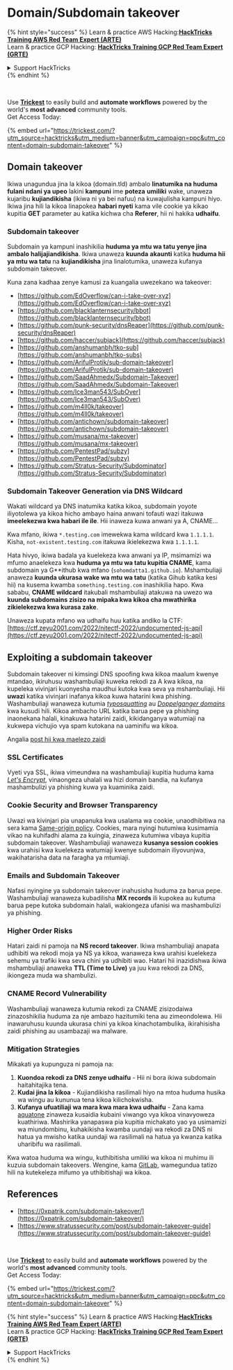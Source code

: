 # Domain/Subdomain takeover

{% hint style="success" %}
Learn & practice AWS Hacking:<img src="../.gitbook/assets/arte.png" alt="" data-size="line">[**HackTricks Training AWS Red Team Expert (ARTE)**](https://training.hacktricks.xyz/courses/arte)<img src="../.gitbook/assets/arte.png" alt="" data-size="line">\
Learn & practice GCP Hacking: <img src="../.gitbook/assets/grte.png" alt="" data-size="line">[**HackTricks Training GCP Red Team Expert (GRTE)**<img src="../.gitbook/assets/grte.png" alt="" data-size="line">](https://training.hacktricks.xyz/courses/grte)

<details>

<summary>Support HackTricks</summary>

* Check the [**subscription plans**](https://github.com/sponsors/carlospolop)!
* **Join the** 💬 [**Discord group**](https://discord.gg/hRep4RUj7f) or the [**telegram group**](https://t.me/peass) or **follow** us on **Twitter** 🐦 [**@hacktricks\_live**](https://twitter.com/hacktricks\_live)**.**
* **Share hacking tricks by submitting PRs to the** [**HackTricks**](https://github.com/carlospolop/hacktricks) and [**HackTricks Cloud**](https://github.com/carlospolop/hacktricks-cloud) github repos.

</details>
{% endhint %}

<figure><img src="../.gitbook/assets/image (48).png" alt=""><figcaption></figcaption></figure>

\
Use [**Trickest**](https://trickest.com/?utm\_source=hacktricks\&utm\_medium=text\&utm\_campaign=ppc\&utm\_term=trickest\&utm\_content=domain-subdomain-takeover) to easily build and **automate workflows** powered by the world's **most advanced** community tools.\
Get Access Today:

{% embed url="https://trickest.com/?utm_source=hacktricks&utm_medium=banner&utm_campaign=ppc&utm_content=domain-subdomain-takeover" %}

## Domain takeover

Ikiwa unagundua jina la kikoa (domain.tld) ambalo **linatumika na huduma fulani ndani ya upeo** lakini **kampuni** ime **poteza** **umiliki** wake, unaweza kujaribu **kujiandikisha** (ikiwa ni ya bei nafuu) na kuwajulisha kampuni hiyo. Ikiwa jina hili la kikoa linapokea **habari nyeti** kama vile cookie ya kikao kupitia **GET** parameter au katika kichwa cha **Referer**, hii ni hakika **udhaifu**.

### Subdomain takeover

Subdomain ya kampuni inashikilia **huduma ya mtu wa tatu yenye jina ambalo halijajiandikisha**. Ikiwa unaweza **kuunda** **akaunti** katika **huduma hii ya mtu wa tatu** na **kujiandikisha** jina linalotumika, unaweza kufanya subdomain takeover.

Kuna zana kadhaa zenye kamusi za kuangalia uwezekano wa takeover:

* [https://github.com/EdOverflow/can-i-take-over-xyz](https://github.com/EdOverflow/can-i-take-over-xyz)
* [https://github.com/blacklanternsecurity/bbot](https://github.com/blacklanternsecurity/bbot)
* [https://github.com/punk-security/dnsReaper](https://github.com/punk-security/dnsReaper)
* [https://github.com/haccer/subjack](https://github.com/haccer/subjack)
* [https://github.com/anshumanbh/tko-sub](https://github.com/anshumanbh/tko-subs)
* [https://github.com/ArifulProtik/sub-domain-takeover](https://github.com/ArifulProtik/sub-domain-takeover)
* [https://github.com/SaadAhmedx/Subdomain-Takeover](https://github.com/SaadAhmedx/Subdomain-Takeover)
* [https://github.com/Ice3man543/SubOver](https://github.com/Ice3man543/SubOver)
* [https://github.com/m4ll0k/takeover](https://github.com/m4ll0k/takeover)
* [https://github.com/antichown/subdomain-takeover](https://github.com/antichown/subdomain-takeover)
* [https://github.com/musana/mx-takeover](https://github.com/musana/mx-takeover)
* [https://github.com/PentestPad/subzy](https://github.com/PentestPad/subzy)
* [https://github.com/Stratus-Security/Subdominator](https://github.com/Stratus-Security/Subdominator)

### Subdomain Takeover Generation via DNS Wildcard

Wakati wildcard ya DNS inatumika katika kikoa, subdomain yoyote iliyotolewa ya kikoa hicho ambayo haina anwani tofauti wazi itakuwa **imeelekezwa kwa habari ile ile**. Hii inaweza kuwa anwani ya A, CNAME...

Kwa mfano, ikiwa `*.testing.com` imewekwa kama wildcard kwa `1.1.1.1`. Kisha, `not-existent.testing.com` itakuwa ikielekezwa kwa `1.1.1.1`.

Hata hivyo, ikiwa badala ya kuelekeza kwa anwani ya IP, msimamizi wa mfumo anaelekeza kwa **huduma ya mtu wa tatu kupitia CNAME**, kama subdomain ya G**ithub kwa mfano (`sohomdatta1.github.io`). Mshambuliaji anaweza **kuunda ukurasa wake wa mtu wa tatu** (katika Gihub katika kesi hii) na kusema kwamba `something.testing.com` inashikilia hapo. Kwa sababu, **CNAME wildcard** itakubali mshambuliaji atakuwa na uwezo wa **kuunda subdomains zisizo na mipaka kwa kikoa cha mwathirika zikielekezwa kwa kurasa zake**.

Unaweza kupata mfano wa udhaifu huu katika andiko la CTF: [https://ctf.zeyu2001.com/2022/nitectf-2022/undocumented-js-api](https://ctf.zeyu2001.com/2022/nitectf-2022/undocumented-js-api)

## Exploiting a subdomain takeover

Subdomain takeover ni kimsingi DNS spoofing kwa kikoa maalum kwenye mtandao, ikiruhusu washambuliaji kuweka rekodi za A kwa kikoa, na kupeleka vivinjari kuonyesha maudhui kutoka kwa seva ya mshambuliaji. Hii **uwazi** katika vivinjari inafanya kikoa kuwa hatarini kwa phishing. Washambuliaji wanaweza kutumia [_typosquatting_](https://en.wikipedia.org/wiki/Typosquatting) au [_Doppelganger domains_](https://en.wikipedia.org/wiki/Doppelg%C3%A4nger) kwa kusudi hili. Kikoa ambacho URL katika barua pepe ya phishing inaonekana halali, kinakuwa hatarini zaidi, kikidanganya watumiaji na kukwepa vichujio vya spam kutokana na uaminifu wa kikoa.

Angalia [post hii kwa maelezo zaidi](https://0xpatrik.com/subdomain-takeover/)

### **SSL Certificates**

Vyeti vya SSL, ikiwa vimeundwa na washambuliaji kupitia huduma kama [_Let's Encrypt_](https://letsencrypt.org/), vinaongeza uhalali wa hizi domain bandia, na kufanya mashambulizi ya phishing kuwa ya kuaminika zaidi.

### **Cookie Security and Browser Transparency**

Uwazi wa kivinjari pia unapanuka kwa usalama wa cookie, unaodhibitiwa na sera kama [Same-origin policy](https://en.wikipedia.org/wiki/Same-origin\_policy). Cookies, mara nyingi hutumiwa kusimamia vikao na kuhifadhi alama za kuingia, zinaweza kutumiwa vibaya kupitia subdomain takeover. Washambuliaji wanaweza **kusanya session cookies** kwa urahisi kwa kuelekeza watumiaji kwenye subdomain iliyovunjwa, wakihatarisha data na faragha ya mtumiaji.

### **Emails and Subdomain Takeover**

Nafasi nyingine ya subdomain takeover inahusisha huduma za barua pepe. Washambuliaji wanaweza kubadilisha **MX records** ili kupokea au kutuma barua pepe kutoka subdomain halali, wakiongeza ufanisi wa mashambulizi ya phishing.

### **Higher Order Risks**

Hatari zaidi ni pamoja na **NS record takeover**. Ikiwa mshambuliaji anapata udhibiti wa rekodi moja ya NS ya kikoa, wanaweza kwa urahisi kuelekeza sehemu ya trafiki kwa seva chini ya udhibiti wao. Hatari hii inazidishwa ikiwa mshambuliaji anaweka **TTL (Time to Live)** ya juu kwa rekodi za DNS, ikiongeza muda wa shambulizi.

### CNAME Record Vulnerability

Washambuliaji wanaweza kutumia rekodi za CNAME zisizodaiwa zinazoshikilia huduma za nje ambazo hazitumiki tena au zimeondolewa. Hii inawaruhusu kuunda ukurasa chini ya kikoa kinachotambulika, ikirahisisha zaidi phishing au usambazaji wa malware.

### **Mitigation Strategies**

Mikakati ya kupunguza ni pamoja na:

1. **Kuondoa rekodi za DNS zenye udhaifu** - Hii ni bora ikiwa subdomain haitahitajika tena.
2. **Kudai jina la kikoa** - Kujiandikisha rasilimali hiyo na mtoa huduma husika wa wingu au kununua tena kikoa kilichokwisha.
3. **Kufanya ufuatiliaji wa mara kwa mara kwa udhaifu** - Zana kama [aquatone](https://github.com/michenriksen/aquatone) zinaweza kusaidia kubaini viwango vya kikoa vinavyoweza kuathiriwa. Mashirika yanapaswa pia kupitia michakato yao ya usimamizi wa miundombinu, kuhakikisha kwamba uundaji wa rekodi za DNS ni hatua ya mwisho katika uundaji wa rasilimali na hatua ya kwanza katika uharibifu wa rasilimali.

Kwa watoa huduma wa wingu, kuthibitisha umiliki wa kikoa ni muhimu ili kuzuia subdomain takeovers. Wengine, kama [GitLab](https://about.gitlab.com/2018/02/05/gitlab-pages-custom-domain-validation/), wamegundua tatizo hili na kutekeleza mifumo ya uthibitishaji wa kikoa.

## References

* [https://0xpatrik.com/subdomain-takeover/](https://0xpatrik.com/subdomain-takeover/)
* [https://www.stratussecurity.com/post/subdomain-takeover-guide](https://www.stratussecurity.com/post/subdomain-takeover-guide)

<figure><img src="../.gitbook/assets/image (48).png" alt=""><figcaption></figcaption></figure>

\
Use [**Trickest**](https://trickest.com/?utm\_source=hacktricks\&utm\_medium=text\&utm\_campaign=ppc\&utm\_term=trickest\&utm\_content=domain-subdomain-takeover) to easily build and **automate workflows** powered by the world's **most advanced** community tools.\
Get Access Today:

{% embed url="https://trickest.com/?utm_source=hacktricks&utm_medium=banner&utm_campaign=ppc&utm_content=domain-subdomain-takeover" %}

{% hint style="success" %}
Learn & practice AWS Hacking:<img src="../.gitbook/assets/arte.png" alt="" data-size="line">[**HackTricks Training AWS Red Team Expert (ARTE)**](https://training.hacktricks.xyz/courses/arte)<img src="../.gitbook/assets/arte.png" alt="" data-size="line">\
Learn & practice GCP Hacking: <img src="../.gitbook/assets/grte.png" alt="" data-size="line">[**HackTricks Training GCP Red Team Expert (GRTE)**<img src="../.gitbook/assets/grte.png" alt="" data-size="line">](https://training.hacktricks.xyz/courses/grte)

<details>

<summary>Support HackTricks</summary>

* Check the [**subscription plans**](https://github.com/sponsors/carlospolop)!
* **Join the** 💬 [**Discord group**](https://discord.gg/hRep4RUj7f) or the [**telegram group**](https://t.me/peass) or **follow** us on **Twitter** 🐦 [**@hacktricks\_live**](https://twitter.com/hacktricks\_live)**.**
* **Share hacking tricks by submitting PRs to the** [**HackTricks**](https://github.com/carlospolop/hacktricks) and [**HackTricks Cloud**](https://github.com/carlospolop/hacktricks-cloud) github repos.

</details>
{% endhint %}
